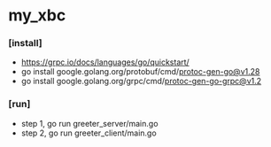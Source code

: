 # my_xbc

### [install]
- https://grpc.io/docs/languages/go/quickstart/
- go install google.golang.org/protobuf/cmd/protoc-gen-go@v1.28
- go install google.golang.org/grpc/cmd/protoc-gen-go-grpc@v1.2

### [run]
- step 1, go run greeter_server/main.go
- step 2, go run greeter_client/main.go
